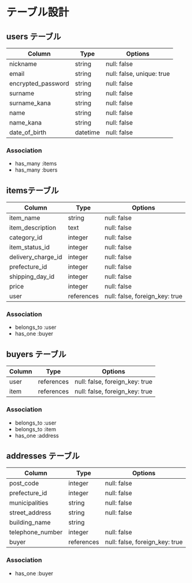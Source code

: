 # テーブル設計

## users テーブル

| Column             | Type     | Options     |
| ------------------ | -------- | ----------- |
| nickname           | string   | null: false |
| email              | string   | null: false, unique: true |
| encrypted_password | string   | null: false |
| surname            | string   | null: false |
| surname_kana       | string   | null: false |
| name               | string   | null: false |
| name_kana          | string   | null: false |
| date_of_birth      | datetime | null: false |

### Association

- has_many :items
- has_many :buers
<!-- - has_many :messages -->

##  itemsテーブル

| Column             | Type    | Options     |
| ------------------ | ------  | ----------- |
| item_name          | string  | null: false |
| item_description   | text    | null: false |
| category_id        | integer | null: false |
| item_status_id     | integer | null: false |
| delivery_charge_id | integer | null: false |
| prefecture_id      | integer | null: false |
| shipping_day_id    | integer | null: false |
| price              | integer | null: false |
| user               | references | null: false, foreign_key: true |

### Association

- belongs_to :user
- has_one :buyer
<!-- - has_many :messages -->

## buyers テーブル

| Column | Type       | Options                        |
| ------ | ---------- | ------------------------------ |
| user   | references | null: false, foreign_key: true |投稿者
| item   | references | null: false, foreign_key: true |

### Association

- belongs_to :user
- belongs_to :item
- has_one :address

## addresses テーブル

| Column           | Type         | Options                        |
| ---------------- | ------------ | ------------------------------ |
| post_code        | integer      | null: false                    |
| prefecture_id    | integer      | null: false                    |
| municipalities   | string       | null: false                    |
| street_address   | string       | null: false                    |
| building_name    | string       |                                |
| telephone_number | integer      | null: false                    |
| buyer            | references   | null: false, foreign_key: true |


### Association

- has_one  :buyer
